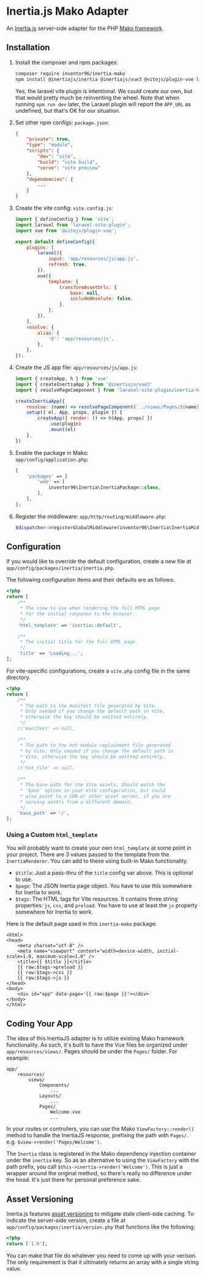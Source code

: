 # Inertia.js Mako Adapter
An [Inertia.js](https://inertiajs.com/) server-side adapter for the PHP [Mako framework](https://makoframework.com/).

## Installation
1. Install the composer and npm packages:
    ```bash
    composer require inventor96/inertia-mako
    npm install @inertiajs/inertia @inertiajs/vue3 @vitejs/plugin-vue laravel-vite-plugin vite vue
    ```

    Yes, the laravel vite plugin is intentional. We could create our own, but that would pretty much be reinventing the wheel. Note that when running `npm run dev` later, the Laravel plugin will report the `APP_URL` as undefined, but that's OK for our situation. 

1. Set other npm configs:
    `package.json`:
    ```json
    {
        "private": true,
        "type": "module",
        "scripts": {
            "dev": "vite",
            "build": "vite build",
            "serve": "vite preview"
        },
        "dependencies": {
            ...
        }
    }
    ```

1. Create the vite config:
    `vite.config.js`:
    ```js
    import { defineConfig } from 'vite';
    import laravel from 'laravel-vite-plugin';
    import vue from '@vitejs/plugin-vue';
    
    export default defineConfig({
        plugins: [
            laravel({
                input: 'app/resources/js/app.js',
                refresh: true,
            }),
            vue({
                template: {
                    transformAssetUrls: {
                        base: null,
                        includeAbsolute: false,
                    },
                },
            }),
        ],
        resolve: {
            alias: {
                '@': 'app/resources/js',
            },
        },
    });
    ```

1. Create the JS app file:
    `app/resources/js/app.js`:
    ```js
    import { createApp, h } from 'vue'
    import { createInertiaApp } from '@inertiajs/vue3'
    import { resolvePageComponent } from 'laravel-vite-plugin/inertia-helpers'

    createInertiaApp({
        resolve: (name) => resolvePageComponent(`../views/Pages/${name}.vue`, import.meta.glob('../views/Pages/**/*.vue')),
        setup({ el, App, props, plugin }) {
            createApp({ render: () => h(App, props) })
                .use(plugin)
                .mount(el)
        },
    })
    ```

1. Enable the package in Mako:  
    `app/config/application.php`:
    ```php
    [
        'packages' => [
            'web' => [
                inventor96\Inertia\InertiaPackage::class,
            ],
        ],
    ];
    ```

1. Register the middleware:
    `app/http/routing/middleware.php`:
    ```php
    $dispatcher->registerGlobalMiddleware(inventor96\Inertia\InertiaMiddleware::class);
    ```

## Configuration
If you would like to override the default configuration, create a new file at `app/config/packages/inertia/inertia.php`.

The following configuration items and their defaults are as follows:
```php
<?php
return [
    /**
     * The view to use when rendering the full HTML page
     * for the initial response to the browser.
     */
    'html_template' => 'inertia::default',

    /**
     * The initial title for the full HTML page.
     */
    'title' => 'Loading...',
];
```

For vite-specific configurations, create a `vite.php` config file in the same directory.
```php
<?php
return [
    /**
     * The path to the manifest file generated by Vite.
     * Only needed if you change the default path in Vite,
     * otherwise the key should be omitted entirely.
     */
    //'manifest' => null,

    /**
     * The path to the hot module replacement file generated
     * by Vite. Only needed if you change the default path in
     * Vite, otherwise the key should be omitted entirely.
     */
    //'hot_file' => null,

    /**
     * The base path for the Vite assets. Should match the
     * `base` option in your Vite configuration, but could
     * also point to a CDN or other asset server, if you are
     * serving assets from a different domain.
     */
    'base_path' => '/',
];
```

### Using a Custom `html_template`
You will probably want to create your own `html_template` at some point in your project. There are 3 values passed to the template from the `InertiaRenderer`. You can add to these using built-in Mako functionality.
- `$title`: Just a pass-thru of the `title` config var above. This is optional to use.
- `$page`: The JSON Inertia page object. You have to use this somewhere for Inertia to work.
- `$tags`: The HTML tags for Vite resources. It contains three string properties: `js`, `css`, and `preload`. You have to use at least the `js` property somewhere for Inertia to work.

Here is the default page used in this `inertia-mako` package:
```phtml
<html>
<head>
    <meta charset="utf-8" />
    <meta name="viewport" content="width=device-width, initial-scale=1.0, maximum-scale=1.0" />
    <title>{{ $title }}</title>
    {{ raw:$tags->preload }}
    {{ raw:$tags->css }}
    {{ raw:$tags->js }}
</head>
<body>
    <div id="app" data-page='{{ raw:$page }}'></div>
</body>
</html>
```

## Coding Your App
The idea of this InertiaJS adapter is to utilize existing Mako framework functionality. As such, it's built to have the Vue files be organized under `app/resources/views/`. Pages should be under the `Pages/` folder. For example:

```
app/
    resources/
        views/
            Components/
                ...
            Layouts/
                ...
            Pages/
                Welcome.vue
                ...
```

In your routes or controllers, you can use the Mako `ViewFactory::render()` method to handle the InertiaJS response, prefixing the path with `Pages/`. e.g. `$view->render('Pages/Welcome')`.

The `Inertia` class is registered in the Mako dependency injection container under the `inertia` key. So as an alternative to using the `ViewFactory` with the path prefix, you call `$this->inertia->render('Welcome')`. This is just a wrapper around the original method, so there's really no difference under the hood. It's just there for personal preference sake.

## Asset Versioning
Inertia.js features [asset versioning](https://inertiajs.com/the-protocol#asset-versioning) to mitigate stale client-side caching. To indicate the server-side version, create a file at `app/config/packages/inertia/version.php` that functions like the following:
```php
<?php
return ['1.0'];
```

You can make that file do whatever you need to come up with your verison. The only requirement is that it ultimately returns an array with a single string value.